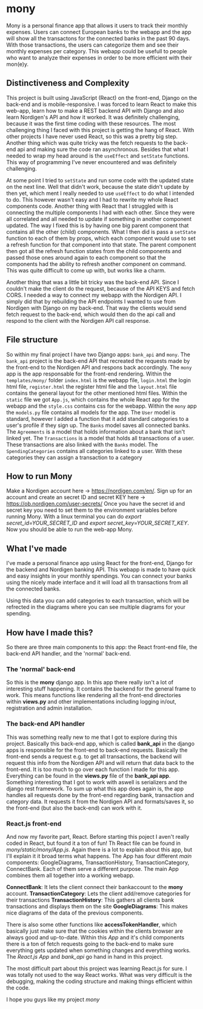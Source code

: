 # mony

Mony is a personal finance app that allows it users to track their monthly expenses. Users can connect European banks to the webapp and the app will show all the transactons for the connected banks in the past 90 days. With those transactions, the users can categorize them and see their monthly expenses per category. This webapp could be usefull to people who want to analyze their expenses in order to be more efficient with their mon(e)y. 

## Distinctiveness and Complexity
This project is built using JavaScript (React) on the front-end, Django on the back-end and is mobile-responsive. I was forced to learn React to make this web-app, learn how to make a REST backend API with Django and also learn Nordigen's API and how it worked.
It was definitely challenging, because it was the first time coding with these resources. The most challenging thing I faced with this project is getting the hang of React. With other projects I have never used React, so this was a pretty big step. Another thing which was quite tricky was the fetch requests to the back-end api and making sure the code ran asynchronous. Besides that what I needed to wrap my head around is the `useEffect` and `setState` functions. This way of programming I've never encountered and was definitely challenging. 

At some point I tried to `setState` and run some code with the updated state on the next line. Well that didn't work, because the state didn't update by then yet, which ment I really needed to use `useEffect` to do what I intended to do. This however wasn't easy and I had to rewrite my whole React components code.
Another thing with React that I struggled with is connecting the multiple components I had with each other. Since they were all correlated and all needed to update if something in another component updated. The way I fixed this is by having one big parent component that contains all the other (child) components. What I then did is pass a `setState` function to each of them by props, which each component would use to set a refresh function for that component into that state. The parent component then got all the refresh function states from the child components and passed those ones around again to each component so that the components had the ability to refresh another component on  command. This was quite difficult to come up with, but works like a charm.

Another thing that was a little bit tricky was the back-end API. Since I couldn't make the client do the request, because of the API KEYS and fetch CORS. I needed a way to connect my webapp with the Nordigen API. I simply did that by rebuilding the API endpoints I wanted to use from Nordigen with Django on my back-end. That way the clients would send fetch request to the back-end, which would then do the api call and respond to the client with the Nordigen API call response.


## File structure
So within my final project I have two Django apps: `bank_api` and `mony`. The `bank_api` project is the back-end API that recreated the requests made by the front-end to the Nordigen API and respons back accordingly. The `mony` app is the app responsable for the front-end rendering. Within the `templates/mony/` folder `index.html` is the webapp file, `login.html` the login html file, `register.html` the register html file and the `layout.html` file contains the general layout for the other mentioned html files.
Within the `static` file we got `App.js`, which contains the whole React app for the webapp and the `style.css` contains css for the webapp.
Within the `mony` app the `models.py` file contains all models for the app.
The `User` model is standard, however I added a function that it add standard categories to a user's profile if they sign up.
The `Banks` model saves all connected banks. The `Agreements` is a model that holds information about a bank that isn't linked yet. The `Transactions` is a model that holds all transactions of a user. These transactions are also linked with the `Banks` model. The `SpendingCategories` contains all categories linked to a user. With these categories they can assign a transaction to a category

## How to run Mony
Make a Nordigen account here -> https://nordigen.com/en/.
Sign up for an account and create an secret ID and secret KEY here -> https://ob.nordigen.com/user-secrets/
Once you have the secret id and secret key you need to set them to the environment variables before running Mony.
With a linux terminal you can do *export secret_id=YOUR_SECRET_ID* and *export secret_key=YOUR_SECRET_KEY*. 
Now you should be able to run the web-app Mony.


## What I've made
I've made a personal finance app using React for the front-end, Django for the backend and Nordigen banking API.
This webapp is made to have quick and easy insights in your monthly spendings. 
You can connect your banks using the nicely made interface and it will load all th transactions from all the connected banks.

Using this data you can add categories to each transaction, which will be refrected in the diagrams where you can see multiple diagrams for your spending.

## How have I made this?
So there are three main components to this app: the React front-end file, the back-end API handler, and the 'normal' back-end.

### The 'normal' back-end
So this is the **mony** django app. In this app there really isn't a lot of interesting stuff happening. It contains the backend for the general frame to work.
This means functions like rendering all the front-end directories within **views.py** and other implementations including logging in/out, registration and admin installation.

### The back-end API handler
This was something really new to me that I got to explore during this project. Basically this back-end app, which is called **bank_api** in the django apps is responsible for the front-end to back-end requests. Basically the front-end sends a request e.g. to get all transactions, the backend will request this info from the Nordigen API and will return that data back to the front-end. It is too much to go over each function I made for this app. Everything can be found in the **views.py** file of the **bank_api app**. Something interesting that I got to work with aswell is serializers and the django rest framework. To sum up what this app does again is, the app handles all requests done by the front-end regarding bank, transaction and category data. It requests it from the Nordigen API and formats/saves it, so the front-end (but also the back-end) can work with it.

### React.js front-end
And now my favorite part, React. Before starting this poject I aven't really coded in React, but found it a ton of fun!
Th React file can be found in *mony/static/mony/App.js*. Again there is a lot to explain about this app, but I'll explain it it broad terms what happens. The App has four different *main* components: GoogleDiagrams, TransactionHistory, TransactionCategory, ConnectBank. Each of them serve a different purpose. The main App combines them all together into a working webapp. 

**ConnectBank**: It lets the client connect their bankaccount to the **mony** account.
**TransactionCategory**: Lets the client add/remove categories for their transactions
**TransactionHistory**: This gathers all clients bank transactions and displays them on the site
**GoogleDiagrams**: This makes nice diagrams of the data of the previous components.

There is also some other functions like **accessTokenHandler**, which basically just make sure that the cookies within the clients browser are always good and up-to-date. Within this *App* and it's child components there is a ton of fetch requests going to the back-end to make sure everything gets updated when something changes and everything works. The *React.js App* and *bank_api* go hand in hand in this project.

The most difficult part about this project was learning React.js for sure. I was totally not used to the way React works. What was very difficult is the debugging, making the coding structure and making things efficient within the code.

I hope you guys like my project *mony*
